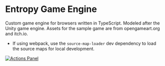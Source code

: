 # Entropy Game Engine
Custom game engine for browsers written in TypeScript. Modeled after the Unity game engine.
Assets for the sample game are from opengameart.org and itch.io.

- If using webpack, use the `source-map-loader` dev dependency to load the source maps for local development.

[![Actions Panel](https://img.shields.io/badge/actionspanel-enabled-brightgreen)](https://www.actionspanel.app/app/rob893/Entropy-Game-Engine)
